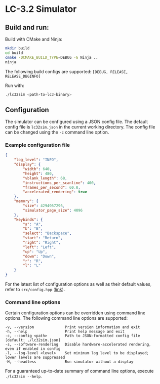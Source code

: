 # LC-3.2 Simulator

## Build and run:
Build with CMake and Ninja:
```bash
mkdir build
cd build
cmake -DCMAKE_BUILD_TYPE=DEBUG -G Ninja ..
ninja
```

The following build configs are supported: `[DEBUG, RELEASE, RELEASE_DBGINFO]`

Run with:
```bash
./lc32sim <path-to-lc3-binary>
```

## Configuration
The simulator can be configured using a JSON config file. The default config file is `lc32sim.json` in the current working directory. The config file can be changed using the `-c` command line option.

### Example configuration file
```json
{
    "log_level": "INFO",
    "display": {
        "width": 640,
        "height": 480,
        "vblank_length": 68,
        "instructions_per_scanline": 400,
        "frames_per_second": 60.0,
        "accelerated_rendering": true
    },
    "memory": {
        "size": 4294967296,
        "simulator_page_size": 4096
    },
    "keybinds": {
        "a": "A",
        "b": "B",
        "select": "Backspace",
        "start": "Return",
        "right": "Right",
        "left": "Left",
        "up": "Up",
        "down": "Down",
        "r": "R",
        "l": "L"
    }
}
```
For the latest list of configuration options as well as their default values, refer to `src/config.hpp` ([link](src/config.hpp)).

### Command line options
Certain configuration options can be overridden using command line options. The following command line options are supported:
```
-v, --version              Print version information and exit
-h, --help                 Print help message and exit
-c, --config <path>        Path to JSON-formatted config file [default: ./lc32sim.json]
-s, --software-rendering   Disable hardware-accelerated rendering, even if enabled in config
-l, --log-level <level>    Set minimum log level to be displayed; lower levels are suppressed
-H, --headless             Run simulator without a display
```

For a guaranteed up-to-date summary of command line options, execute `./lc32sim --help`.
